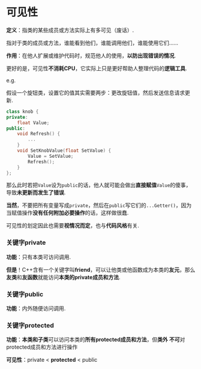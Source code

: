# 可见性

**定义**：指类的某些成员或方法实际上有多可见（废话）.

​			指对于类的成员或方法，谁能看到他们，谁能调用他们，谁能使用它们......

**作用**：在他人扩展或维护代码时，规范他人的使用，**以防出现错误的情况**.

​			更好的是，可见性**不消耗CPU**，它实际上只是更好帮助人整理代码的**逻辑工具**.

e.g.

假设一个旋钮类，设置它的值其实需要两步：更改旋钮值，然后发送信息请求更新.

```cpp
class knob {
private:
	float Value;
public:
	void Refresh() {
		...
	}
	void SetKnobValue(float SetValue) {
		Value = SetValue;
		Refresh();
	}
};
```

那么此时若把```Value```设为```public```的话，他人就可能会做出**直接赋值**```Value```的傻事，导致**未更新而发生了错误**.

**当然**，不要把所有变量写成```private```，然后在```public```写它们的```...Getter()```，因为当赋值操作**没有任何附加必要操作**的话，这样做很蠢.

可见性的划定因此也需要**视情况而定**，也与**代码风格**有关.



### 关键字private

**功能**：只有本类可访问调用.

**但是**！C++含有一个关键字叫**friend**，可以让他类或他函数成为本类的**友元**，那么**友类**和**友函数**就能访问**本类的private成员和方法**.



### 关键字public

**功能**：内外随便访问调用.



### 关键字protected

**功能**：**本类和子类**可以访问本类的**所有protected成员和方法**，但**类外** **不可**对protected成员和方法进行操作

**可见性**：private < **protected** < public


